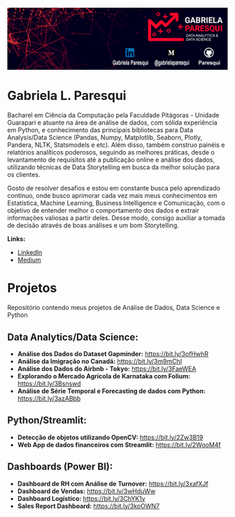 
 
 <p align="left"><img src="./Banner.png" ></p>
 
# Gabriela L. Paresqui
 
Bacharel em Ciência da Computação pela Faculdade Pitágoras - Unidade Guarapari e atuante na área de análise de dados, com sólida experiência em Python, e conhecimento das principais bibliotecas para Data Analysis/Data Science (Pandas, Numpy, Matplotlib, Seaborn, Plotly, Pandera, NLTK, Statsmodels e etc). Além disso, também construo painéis e relatórios analíticos poderosos, seguindo as melhores práticas, desde o levantamento de requisitos até a publicação online e análise dos dados, utilizando técnicas de Data Storytelling em busca da melhor solução para os clientes.

 Gosto de resolver desafios e estou em constante busca pelo aprendizado contínuo, onde busco aprimorar cada vez mais meus conhecimentos em Estatística, Machine Learning, Business  Intelligence e Comunicação, com o objetivo de entender melhor o comportamento dos dados e extrair informações valiosas a partir deles. Desse modo, consigo auxiliar a tomada de decisão através de boas análises e um bom Storytelling. 

**Links:**
   * [LinkedIn](https://www.linkedin.com/in/gabriela-paresqui/)
   * [Medium](https://gabrielaparesqui.medium.com/)

# Projetos
Repositório  contendo meus projetos de Análise de Dados, Data Science e Python

## Data Analytics/Data Science:
* **Análise dos Dados do Dataset Gapminder:** https://bit.ly/3ofHwhR
* **Análise da Imigração no Canadá:** https://bit.ly/3m9mChI
* **Análise dos Dados do Airbnb - Tokyo:** https://bit.ly/3FaeWEA
* **Explorando o Mercado Agrícola de Karnataka com Folium:** https://bit.ly/3Bsnswd
* **Análise de Série Temporal e Forecasting de dados com Python:** https://bit.ly/3azABbb

## Python/Streamlit:
* **Detecção de objetos utilizando OpenCV:** https://bit.ly/2Zw3B19
* **Web App de dados financeiros com Streamlit:** https://bit.ly/2WooM4f

## Dashboards (Power BI):
* **Dashboard de RH  com Análise de Turnover:** https://bit.ly/3xafXJf
* **Dashboard de Vendas:** https://bit.ly/3wHduWw
* **Dashboard Logístico:** https://bit.ly/3ChYK1y
* **Sales Report Dashboard:** https://bit.ly/3koOWN7
